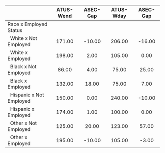 
|                      |    ATUS-Wend |     ASEC-Gap |    ATUS-Wday |     ASEC-Gap |
| -------------------- | :----------: | :----------: | :----------: | :----------: |
| Race x Employed Status |              |              |              |              |
| &nbsp;&nbsp;White x Not Employed |       171.00 |       -10.00 |       206.00 |       -16.00 |
| &nbsp;&nbsp;White x Employed |       198.00 |         2.00 |       105.00 |         0.00 |
| &nbsp;&nbsp;Black x Not Employed |        86.00 |         4.00 |        75.00 |        25.00 |
| &nbsp;&nbsp;Black x Employed |       132.00 |        18.00 |        75.00 |         7.00 |
| &nbsp;&nbsp;Hispanic x Not Employed |       150.00 |         0.00 |       240.00 |       -10.00 |
| &nbsp;&nbsp;Hispanic x Employed |       174.00 |         1.00 |       100.00 |         0.00 |
| &nbsp;&nbsp;Other x Not Employed |       125.00 |        20.00 |       123.00 |        57.00 |
| &nbsp;&nbsp;Other x Employed |       195.00 |       -10.00 |       105.00 |        -3.00 |

